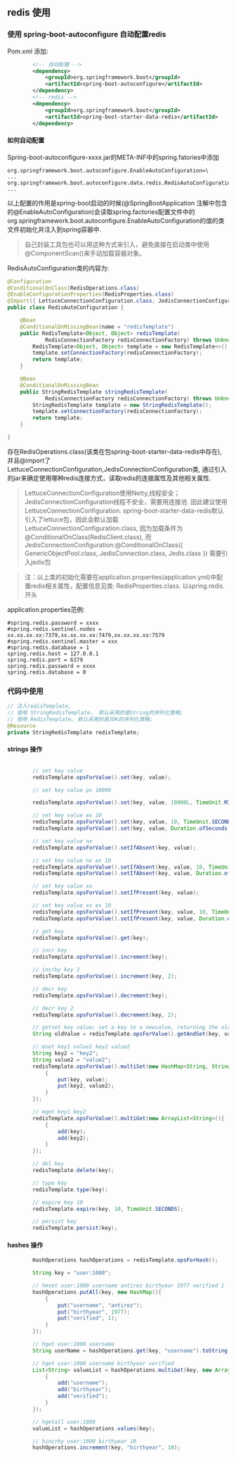 ## redis 使用

### 使用 spring-boot-autoconfigure 自动配置redis

Pom.xml 添加:

```xml
        <!-- 自动配置 -->
		<dependency>
            <groupId>org.springframework.boot</groupId>
            <artifactId>spring-boot-autoconfigure</artifactId>
        </dependency>
		<!-- redis -->
        <dependency>
            <groupId>org.springframework.boot</groupId>
            <artifactId>spring-boot-starter-data-redis</artifactId>
        </dependency>
```

####  如何自动配置

Spring-boot-autoconfigure-xxxx.jar的META-INF中的spring.fatories中添加

```
org.springframework.boot.autoconfigure.EnableAutoConfiguration=\
...
org.springframework.boot.autoconfigure.data.redis.RedisAutoConfiguration,\
...
```

以上配置的作用是spring-boot启动的时候(@SpringBootApplication 注解中包含的@EnableAutoConfiguration)会读取spring.factories配置文件中的org.springframework.boot.autoconfigure.EnableAutoConfiguration的值的类文件初始化并注入到spring容器中.

> 自己封装工具包也可以用这种方式来引入，避免直接在启动类中使用 @ComponentScan()来手动加载容器对象。

RedisAutoConfiguration类的内容为:

```java
@Configuration
@ConditionalOnClass(RedisOperations.class)
@EnableConfigurationProperties(RedisProperties.class)
@Import({ LettuceConnectionConfiguration.class, JedisConnectionConfiguration.class })
public class RedisAutoConfiguration {

	@Bean
	@ConditionalOnMissingBean(name = "redisTemplate")
	public RedisTemplate<Object, Object> redisTemplate(
			RedisConnectionFactory redisConnectionFactory) throws UnknownHostException {
		RedisTemplate<Object, Object> template = new RedisTemplate<>();
		template.setConnectionFactory(redisConnectionFactory);
		return template;
	}

	@Bean
	@ConditionalOnMissingBean
	public StringRedisTemplate stringRedisTemplate(
			RedisConnectionFactory redisConnectionFactory) throws UnknownHostException {
		StringRedisTemplate template = new StringRedisTemplate();
		template.setConnectionFactory(redisConnectionFactory);
		return template;
	}

}
```

存在RedisOperations.class(该类在包spring-boot-starter-data-redis中存在), 并且@import了LettuceConnectionConfiguration,JedisConnectionConfiguration类, 通过引入的jar来确定使用哪种redis连接方式，读取redis的连接属性及其他相关属性.

> LettuceConnectionConfiguration使用Netty,线程安全；JedisConnectionConfiguration线程不安全，需要用连接池. 因此建议使用LettuceConnectionConfiguration. spring-boot-starter-data-redis默认引入了lettuce包，因此会默认加载LettuceConnectionConfiguration.class, 因为加载条件为@ConditionalOnClass(RedisClient.class), 而JedisConnectionConfiguration:@ConditionalOnClass({ GenericObjectPool.class, JedisConnection.class, Jedis.class }) 需要引入jedis包

> 注：以上类的初始化需要在application.properties(application.yml)中配置redis相关属性，配置信息见类: RedisProperties.class.  以spring.redis.开头


application.properties范例:
```
#spring.redis.password = xxxx
#spring.redis.sentinel.nodes = xx.xx.xx.xx:7379,xx.xx.xx.xx:7479,xx.xx.xx.xx:7579
#spring.redis.sentinel.master = xxx
#spring.redis.database = 1
spring.redis.host = 127.0.0.1
spring.redis.port = 6379
spring.redis.password = xxxx
spring.redis.database = 0
```



### 代码中使用

```java
// 注入redisTemplate, 
// 使用 StringRedisTemplate， 默认采用的是String的序列化策略;
// 使用 RedisTemplate, 默认采用的是JDK的序列化策略;
@Resource
private StringRedisTemplate redisTemplate;  
```

#### strings 操作

```java

        // set key value
        redisTemplate.opsForValue().set(key, value);

        // set key value px 10000

        redisTemplate.opsForValue().set(key, value, 10000L, TimeUnit.MILLISECONDS);

        // set key value ex 10
        redisTemplate.opsForValue().set(key, value, 10, TimeUnit.SECONDS);
        redisTemplate.opsForValue().set(key, value, Duration.ofSeconds(10));

        // set key value nx
        redisTemplate.opsForValue().setIfAbsent(key, value);

        // set key value nx ex 10
        redisTemplate.opsForValue().setIfAbsent(key, value, 10, TimeUnit.SECONDS);
        redisTemplate.opsForValue().setIfAbsent(key, value, Duration.ofSeconds(10));

        // set key value xx
        redisTemplate.opsForValue().setIfPresent(key, value);

        // set key value xx ex 10
        redisTemplate.opsForValue().setIfPresent(key, value, 10, TimeUnit.SECONDS);
        redisTemplate.opsForValue().setIfPresent(key, value, Duration.ofSeconds(10));

        // get key
        redisTemplate.opsForValue().get(key);

        // incr key
        redisTemplate.opsForValue().increment(key);

        // incrby key 2
        redisTemplate.opsForValue().increment(key, 2);

        // decr key
        redisTemplate.opsForValue().decrement(key);

        // decr key 2
        redisTemplate.opsForValue().decrement(key, 2);

        // getset key value; set a key to a newvalue, returning the old value as the result.
        String oldValue = redisTemplate.opsForValue().getAndSet(key, value);

        // mset key1 value1 key2 value2
        String key2 = "key2";
        String value2 = "value2";
        redisTemplate.opsForValue().multiSet(new HashMap<String, String>(){
            {
                put(key, value);
                put(key2, value2);
            }
        });

        // mget key1 key2
        redisTemplate.opsForValue().multiGet(new ArrayList<String>(){
            {
                add(key);
                add(key2);
            }
        });

        // del key
        redisTemplate.delete(key);

        // type key
        redisTemplate.type(key);

        // expire key 10
        redisTemplate.expire(key, 10, TimeUnit.SECONDS);

        // persist key
        redisTemplate.persist(key);

```

#### hashes 操作

```java
        HashOperations hashOperations = redisTemplate.opsForHash();

        String key = "user:1000";

        // hmset user:1000 username antirez birthyear 1977 verified 1
        hashOperations.putAll(key, new HashMap(){
            {
                put("username", "antirez");
                put("birthyear", 1977);
                put("verified", 1);
            }
        });

        // hget user:1000 username
        String userName = hashOperations.get(key, "username").toString();

        // hget user:1000 username birthyear verified
        List<String> valueList = hashOperations.multiGet(key, new ArrayList(){
            {
                add("username");
                add("birthyear");
                add("verified");
            }
        });

        // hgetall user:1000
        valueList = hashOperations.values(key);

        // hincrby user:1000 birthyear 10
        hashOperations.increment(key, "birthyear", 10);
```

